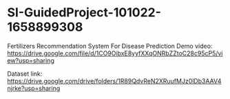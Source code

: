 # SI-GuidedProject-101022-1658899308
Fertilizers Recommendation System For Disease Prediction
Demo video: https://drive.google.com/file/d/1CO9OibxE8yyfXXqONRbZZtoC28c95cP5/view?usp=sharing

Dataset link: https://drive.google.com/drive/folders/1R89QdvReN2XRuufMJz0lDb3AAV4njrke?usp=sharing

